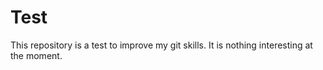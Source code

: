# Test
This repository is a test to improve my git skills. It is nothing interesting at the moment.
